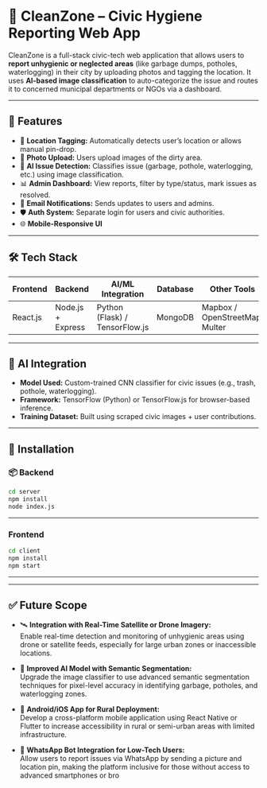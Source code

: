 # 🧹 CleanZone – Civic Hygiene Reporting Web App

CleanZone is a full-stack civic-tech web application that allows users to **report unhygienic or neglected areas** (like garbage dumps, potholes, waterlogging) in their city by uploading photos and tagging the location. It uses **AI-based image classification** to auto-categorize the issue and routes it to concerned municipal departments or NGOs via a dashboard.

---

## 🚀 Features

- 📍 **Location Tagging:** Automatically detects user’s location or allows manual pin-drop.
- 📸 **Photo Upload:** Users upload images of the dirty area.
- 🧠 **AI Issue Detection:** Classifies issue (garbage, pothole, waterlogging, etc.) using image classification.
- 📊 **Admin Dashboard:** View reports, filter by type/status, mark issues as resolved.
- 🔔 **Email Notifications:** Sends updates to users and admins.
- 🛡️ **Auth System:** Separate login for users and civic authorities.
- 🌐 **Mobile-Responsive UI**

---

## 🛠️ Tech Stack

| Frontend       | Backend         | AI/ML Integration       | Database       | Other Tools         |
|----------------|------------------|--------------------------|----------------|----------------------|
| React.js       | Node.js + Express| Python (Flask) / TensorFlow.js | MongoDB        | Mapbox / OpenStreetMap, Multer |

---

## 🧠 AI Integration

- **Model Used:** Custom-trained CNN classifier for civic issues (e.g., trash, pothole, waterlogging).
- **Framework:** TensorFlow (Python) or TensorFlow.js for browser-based inference.
- **Training Dataset:** Built using scraped civic images + user contributions.

---

## 🧪 Installation

### 📦 Backend
```bash
cd server
npm install
node index.js
```
---

### Frontend
```bash
cd client
npm install
npm start
```
---


---

## ✅ Future Scope

- 🛰️ **Integration with Real-Time Satellite or Drone Imagery:**  
  Enable real-time detection and monitoring of unhygienic areas using drone or satellite feeds, especially for large urban zones or inaccessible locations.

- 🤖 **Improved AI Model with Semantic Segmentation:**  
  Upgrade the image classifier to use advanced semantic segmentation techniques for pixel-level accuracy in identifying garbage, potholes, and waterlogging zones.

- 📱 **Android/iOS App for Rural Deployment:**  
  Develop a cross-platform mobile application using React Native or Flutter to increase accessibility in rural or semi-urban areas with limited infrastructure.

- 💬 **WhatsApp Bot Integration for Low-Tech Users:**  
  Allow users to report issues via WhatsApp by sending a picture and location pin, making the platform inclusive for those without access to advanced smartphones or bro






